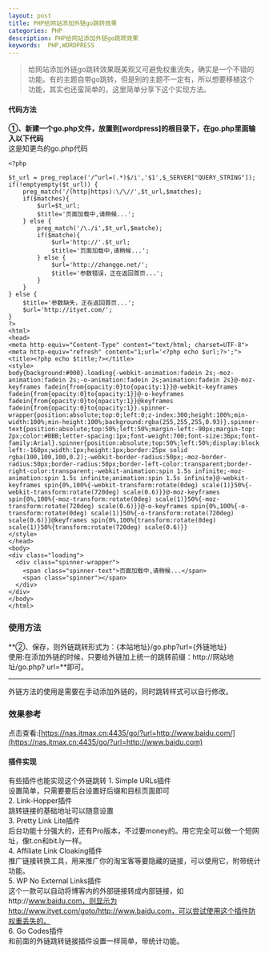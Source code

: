 ```yaml
---
layout: post
title: PHP给网站添加外链go跳转效果
categories: PHP
description: PHP给网站添加外链go跳转效果
keywords:  PHP,WORDPRESS
---
```

> 给网站添加外链go跳转效果既美观又可避免权重流失，确实是一个不错的功能。有的主题自带go跳转，但是别的主题不一定有，所以想要移植这个功能，其实也还蛮简单的，这里简单分享下这个实现方法。

#### 代码方法

**①、新建一个go.php文件，放置到[wordpress]的根目录下，在go.php里面输入以下代码**  
这是知更鸟的go.php代码
```
<?php   
 
$t_url = preg_replace('/^url=(.*)$/i','$1',$_SERVER["QUERY_STRING"]);  
if(!emptyempty($t_url)) {  
    preg_match('/(http|https):\/\//',$t_url,$matches);  
    if($matches){  
        $url=$t_url;  
        $title='页面加载中,请稍候...';  
    } else {  
        preg_match('/\./i',$t_url,$matche);  
        if($matche){  
            $url='http://'.$t_url;  
            $title='页面加载中,请稍候...';  
        } else {  
            $url='http://zhangge.net/';  
            $title='参数错误，正在返回首页...';  
        }  
    }  
} else {  
    $title='参数缺失，正在返回首页...';  
    $url='http://ityet.com/';  
}  
?>  
<html>  
<head>  
<meta http-equiv="Content-Type" content="text/html; charset=UTF-8">  
<meta http-equiv="refresh" content="1;url='<?php echo $url;?>';">  
<title><?php echo $title;?></title>  
<style>  
body{background:#000}.loading{-webkit-animation:fadein 2s;-moz-animation:fadein 2s;-o-animation:fadein 2s;animation:fadein 2s}@-moz-keyframes fadein{from{opacity:0}to{opacity:1}}@-webkit-keyframes fadein{from{opacity:0}to{opacity:1}}@-o-keyframes fadein{from{opacity:0}to{opacity:1}}@keyframes fadein{from{opacity:0}to{opacity:1}}.spinner-wrapper{position:absolute;top:0;left:0;z-index:300;height:100%;min-width:100%;min-height:100%;background:rgba(255,255,255,0.93)}.spinner-text{position:absolute;top:50%;left:50%;margin-left:-90px;margin-top: 2px;color:#BBB;letter-spacing:1px;font-weight:700;font-size:36px;font-family:Arial}.spinner{position:absolute;top:50%;left:50%;display:block;margin-left:-160px;width:1px;height:1px;border:25px solid rgba(100,100,100,0.2);-webkit-border-radius:50px;-moz-border-radius:50px;border-radius:50px;border-left-color:transparent;border-right-color:transparent;-webkit-animation:spin 1.5s infinite;-moz-animation:spin 1.5s infinite;animation:spin 1.5s infinite}@-webkit-keyframes spin{0%,100%{-webkit-transform:rotate(0deg) scale(1)}50%{-webkit-transform:rotate(720deg) scale(0.6)}}@-moz-keyframes spin{0%,100%{-moz-transform:rotate(0deg) scale(1)}50%{-moz-transform:rotate(720deg) scale(0.6)}}@-o-keyframes spin{0%,100%{-o-transform:rotate(0deg) scale(1)}50%{-o-transform:rotate(720deg) scale(0.6)}}@keyframes spin{0%,100%{transform:rotate(0deg) scale(1)}50%{transform:rotate(720deg) scale(0.6)}}  
</style>  
</head>  
<body>  
<div class="loading">  
  <div class="spinner-wrapper">  
    <span class="spinner-text">页面加载中,请稍候...</span>  
    <span class="spinner"></span>  
  </div>  
</div>  
</body>  
</html>  
```
### 使用方法

**②、保存，则外链跳转形式为：{本站地址}/go.php?url={外链地址}  
使用:在添加外链的时候，只要给外链加上统一的跳转前缀：http://网站地址/go.php? url=**即可。
* * *

外链方法的使用是需要在手动添加外链的，同时跳转样式可以自行修改。

### 效果参考

点击查看:[https://nas.itmax.cn:4435/go/?url=http://www.baidu.com/](https://nas.itmax.cn:4435/go/?url=http://www.baidu.com)

#### 插件实现

有些插件也能实现这个外链跳转
1\. Simple URLs插件  
设置简单，只需要要后台设置好后缀和目标页面即可  
2\. Link-Hopper插件  
跳转链接的基础地址可以随意设置  
3\. Pretty Link Lite插件  
后台功能十分强大的，还有Pro版本，不过要money的。用它完全可以做一个短网址，像t.cn和bit.ly一样。  
4\. Affiliate Link Cloaking插件  
推广链接转换工具，用来推广你的淘宝客等要隐藏的链接，可以使用它，附带统计功能。  
5\. WP No External Links插件  
这个一款可以自动将博客内的外部链接转成内部链接，如http://www.baidu.com，则显示为http://www.ityet.com/goto/http://www.baidu.com，可以尝试使用这个插件防权重丢失的。  
6\. Go Codes插件  
和前面的外链跳转链接插件设置一样简单，带统计功能。
